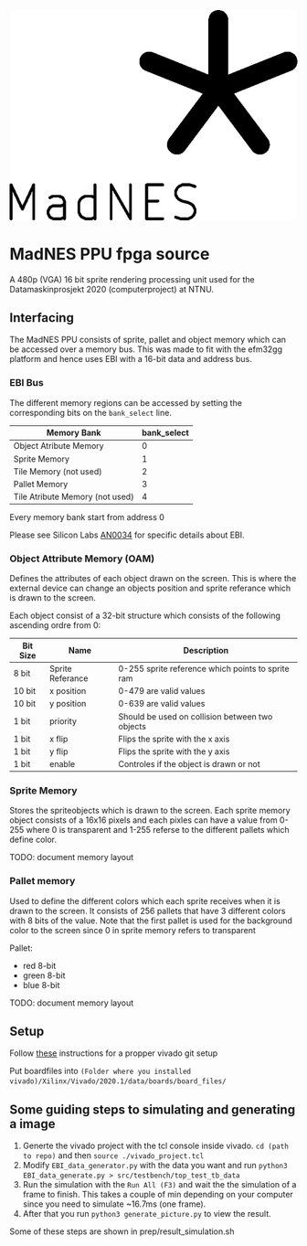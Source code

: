 ![](logo.png)
# MadNES PPU fpga source

A 480p (VGA) 16 bit sprite rendering processing unit used for the Datamaskinprosjekt 2020 (computerproject) at NTNU. 

## Interfacing

The MadNES PPU consists of sprite, pallet and object memory which can be accessed over a memory bus.
This was made to fit with the efm32gg platform and hence uses EBI with a 16-bit data and address bus.

### EBI Bus

The different memory regions can be accessed by setting the corresponding bits on the `bank_select` line.

| Memory Bank                     | bank_select |
|---------------------------------|-------------|
| Object Atribute Memory          | 0           |
| Sprite Memory                   | 1           |
| Tile Memory (not used)          | 2           |
| Pallet Memory                   | 3           |
| Tile Atribute Memory (not used) | 4           |

Every memory bank start from address 0

Please see Silicon Labs [AN0034](https://www.silabs.com/documents/public/application-notes/an0034-efm32-ebi.pdf) for specific details about EBI.

### Object Attribute Memory (OAM)

Defines the attributes of each object drawn on the screen. This is where the external device can change an objects position and sprite referance which is drawn to the screen.

Each object consist of a 32-bit structure which consists of the following ascending ordre from 0:

| Bit Size | Name             | Description                                       |
|----------|------------------|---------------------------------------------------|
| 8 bit    | Sprite Referance | 0-255 sprite reference which points to sprite ram |
| 10 bit   | x position       | 0-479 are valid values                            |
| 10 bit   | y position       | 0-639 are valid values                            |
| 1 bit    | priority         | Should be used on collision between two objects   |
| 1 bit    | x flip           | Flips the sprite with the x axis                  |
| 1 bit    | y flip           | Flips the sprite with the y axis                  |
| 1 bit    | enable           | Controles if the object is drawn or not           |


### Sprite Memory

Stores the spriteobjects which is drawn to the screen.
Each sprite memory object consists of a 16x16 pixels and each pixles can have a value from 0-255 where 0 is transparent and 1-255 referse to the different pallets which define color.

TODO: document memory layout

### Pallet memory

Used to define the different colors which each sprite receives when it is drawn to the screen. It consists of 256 pallets that have 3 different colors with 8 bits of the value. Note that the first pallet is used for the background color to the screen since 0 in sprite memory refers to transparent

Pallet:
- red 8-bit
- green 8-bit
- blue 8-bit

TODO: document memory layout

## Setup
Follow [these](https://github.com/barbedo/vivado-git) instructions for a propper vivado git setup

Put boardfiles into `(Folder where you installed vivado)/Xilinx/Vivado/2020.1/data/boards/board_files/`

## Some guiding steps to simulating and generating a image

1. Generte the vivado project with the tcl console inside vivado. `cd (path to repo)` and then `source ./vivado_project.tcl`
2. Modify `EBI_data_generator.py` with the data you want and run `python3 EBI_data_generate.py > src/testbench/top_test_tb_data`
3. Run the simulation with the `Run All (F3)` and wait the the simulation of a frame to finish. This takes a couple of min depending on your computer since you need to simulate ~16.7ms (one frame).
4. After that you run `python3 generate_picture.py` to view the result.

Some of these steps are shown in prep/result_simulation.sh